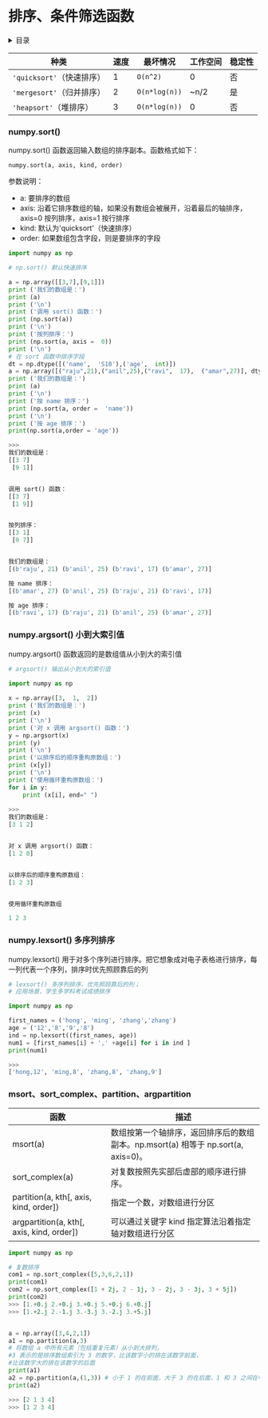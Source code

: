 # 排序、条件筛选函数

<details>

<summary>目录</summary>



</details>

| 种类                  | 速度 | 最坏情况          | 工作空间  | 稳定性 |
| ------------------- | -- | ------------- | ----- | --- |
| `'quicksort'`（快速排序） | 1  | `O(n^2)`      | 0     | 否   |
| `'mergesort'`（归并排序） | 2  | `O(n*log(n))` | \~n/2 | 是   |
| `'heapsort'`（堆排序）   | 3  | `O(n*log(n))` | 0     | 否   |

### numpy.sort()

numpy.sort() 函数返回输入数组的排序副本。函数格式如下：

```
numpy.sort(a, axis, kind, order)
```

参数说明：

* a: 要排序的数组
* axis: 沿着它排序数组的轴，如果没有数组会被展开，沿着最后的轴排序， axis=0 按列排序，axis=1 按行排序
* kind: 默认为'quicksort'（快速排序）
* order: 如果数组包含字段，则是要排序的字段

```python
import numpy as np

# np.sort() 默认快速排序

a = np.array([[3,7],[9,1]])  
print ('我们的数组是：')
print (a)
print ('\n')
print ('调用 sort() 函数：')
print (np.sort(a))
print ('\n')
print ('按列排序：')
print (np.sort(a, axis =  0))
print ('\n')
# 在 sort 函数中排序字段 
dt = np.dtype([('name',  'S10'),('age',  int)]) 
a = np.array([("raju",21),("anil",25),("ravi",  17),  ("amar",27)], dtype = dt)  
print ('我们的数组是：')
print (a)
print ('\n')
print ('按 name 排序：')
print (np.sort(a, order =  'name'))
print ('\n')
print ('按 age 排序：')
print(np.sort(a,order = 'age'))

>>>
我们的数组是：
[[3 7]
 [9 1]]


调用 sort() 函数：
[[3 7]
 [1 9]]


按列排序：
[[3 1]
 [9 7]]


我们的数组是：
[(b'raju', 21) (b'anil', 25) (b'ravi', 17) (b'amar', 27)]

按 name 排序：
[(b'amar', 27) (b'anil', 25) (b'raju', 21) (b'ravi', 17)]

按 age 排序：
[(b'ravi', 17) (b'raju', 21) (b'anil', 25) (b'amar', 27)]
```

### numpy.argsort() 小到大索引值

numpy.argsort() 函数返回的是数组值从小到大的索引值

```python
# argsort() 输出从小到大的索引值

import numpy as np 
 
x = np.array([3,  1,  2])  
print ('我们的数组是：')
print (x)
print ('\n')
print ('对 x 调用 argsort() 函数：')
y = np.argsort(x)  
print (y)
print ('\n')
print ('以排序后的顺序重构原数组：')
print (x[y])
print ('\n')
print ('使用循环重构原数组：')
for i in y:  
    print (x[i], end=" ")
    
>>>
我们的数组是：
[3 1 2]


对 x 调用 argsort() 函数：
[1 2 0]


以排序后的顺序重构原数组：
[1 2 3]


使用循环重构原数组

1 2 3
```

### numpy.lexsort() 多序列排序

numpy.lexsort() 用于对多个序列进行排序。把它想象成对电子表格进行排序，每一列代表一个序列，排序时优先照顾靠后的列

```python
# lexsort() 多序列排序，优先照顾靠后的列；
# 应用场景，学生多学科考试成绩排序

import numpy as np 

first_names = ('hong', 'ming', 'zhang','zhang')
age = ('12','8','9','8')
ind = np.lexsort((first_names, age))
num1 = [first_names[i] + ',' +age[i] for i in ind ]
print(num1)

>>>
['hong,12', 'ming,8', 'zhang,8', 'zhang,9']
```

### msort、sort\_complex、partition、argpartition

| 函数                                         | 描述                                                       |
| ------------------------------------------ | -------------------------------------------------------- |
| msort(a)                                   | 数组按第一个轴排序，返回排序后的数组副本。np.msort(a) 相等于 np.sort(a, axis=0)。 |
| sort\_complex(a)                           | 对复数按照先实部后虚部的顺序进行排序。                                      |
| partition(a, kth\[, axis, kind, order])    | 指定一个数，对数组进行分区                                            |
| argpartition(a, kth\[, axis, kind, order]) | 可以通过关键字 kind 指定算法沿着指定轴对数组进行分区                            |

```python
import numpy as np

# 复数排序
com1 = np.sort_complex([5,3,6,2,1])
print(com1)
com2 = np.sort_complex([1 + 2j, 2 - 1j, 3 - 2j, 3 - 3j, 3 + 5j])
print(com2)
>>> [1.+0.j 2.+0.j 3.+0.j 5.+0.j 6.+0.j]
>>> [1.+2.j 2.-1.j 3.-3.j 3.-2.j 3.+5.j]


a = np.array([3,4,2,1])
a1 = np.partition(a,3)
# 将数组 a 中所有元素（包括重复元素）从小到大排列，
#3 表示的是排序数组索引为 3 的数字，比该数字小的排在该数字前面，
#比该数字大的排在该数字的后面
print(a1)
a2 = np.partition(a,(1,3)) # 小于 1 的在前面，大于 3 的在后面，1 和 3 之间在中间
print(a2)

>>> [2 1 3 4]
>>> [1 2 3 4]
```
